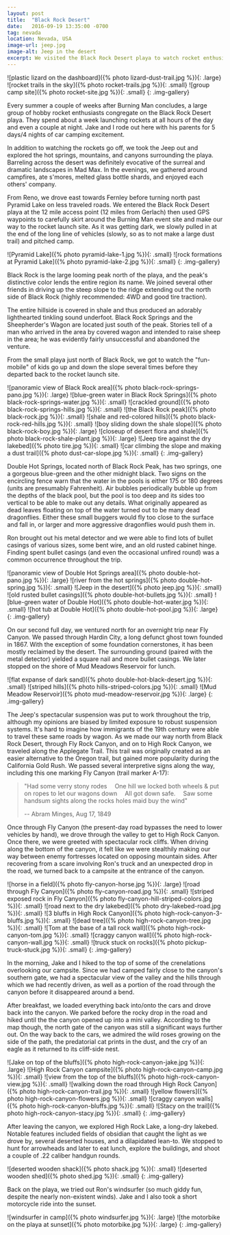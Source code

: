 ```yaml
---
layout: post
title:  "Black Rock Desert"
date:   2016-09-19 13:35:00 -0700
tag: nevada
location: Nevada, USA
image-url: jeep.jpg
image-alt: Jeep in the desert
excerpt: We visited the Black Rock Desert playa to watch rocket enthusiasts, hike through canyons, and look at hot springs.
---
```

![plastic lizard on the dashboard]({% photo lizard-dust-trail.jpg %}){: .large}
![rocket trails in the sky]({% photo rocket-trails.jpg %}){: .small}
![group camp site]({% photo rocket-site.jpg %}){: .small}
{: .img-gallery}

Every summer a couple of weeks after Burning Man concludes, a large group of hobby rocket enthusiasts congregate on the Black Rock Desert playa. They spend about a week launching rockets at all hours of the day and even a couple at night. Jake and I rode out here with his parents for 5 days/4 nights of car camping excitement.

In addition to watching the rockets go off, we took the Jeep out and explored the hot springs, mountains, and canyons surrounding the playa. Barreling across the desert was definitely evocative of the surreal and dramatic landscapes in Mad Max. In the evenings, we gathered around campfires, ate s'mores, melted glass bottle shards, and enjoyed each others' company.

From Reno, we drove east towards Fernley before turning north past Pyramid Lake on less traveled roads. We entered the Black Rock Desert playa at the 12 mile access point (12 miles from Gerlach) then used GPS waypoints to carefully skirt around the Burning Man event site and make our way to the rocket launch site. As it was getting dark, we slowly pulled in at the end of the long line of vehicles (slowly, so as to not make a large dust trail) and pitched camp.

![Pyramid Lake]({% photo pyramid-lake-1.jpg %}){: .small}
![rock formations at Pyramid Lake]({% photo pyramid-lake-2.jpg %}){: .small}
{: .img-gallery}

Black Rock is the large looming peak north of the playa, and the peak's distinctive color lends the entire region its name. We joined several other friends in driving up the steep slope to the ridge extending out the north side of Black Rock (highly recommended: 4WD and good tire traction).

The entire hillside is covered in shale and thus produced an adorably lighthearted tinkling sound underfoot. Black Rock Springs and the Sheepherder's Wagon are located just south of the peak. Stories tell of a man who arrived in the area by covered wagon and intended to raise sheep in the area; he was evidently fairly unsuccessful and abandoned the venture.

From the small playa just north of Black Rock, we got to watch the "fun-mobile" of kids go up and down the slope several times before they departed back to the rocket launch site.

![panoramic view of Black Rock area]({% photo black-rock-springs-pano.jpg %}){: .large}
![blue-green water in Black Rock Springs]({% photo black-rock-springs-water.jpg %}){: .small}
![crackled ground]({% photo black-rock-springs-hills.jpg %}){: .small}
![the Black Rock peak]({% photo black-rock.jpg %}){: .small}
![shale and red-colored hills]({% photo black-rock-red-hills.jpg %}){: .small}
![boy sliding down the shale slope]({% photo black-rock-boy.jpg %}){: .large}
![closeup of desert flora and shale]({% photo black-rock-shale-plant.jpg %}){: .large}
![Jeep tire against the dry lakebed]({% photo tire.jpg %}){: .small}
![car climbing the slope and making a dust trail]({% photo dust-car-slope.jpg %}){: .small}
{: .img-gallery}

Double Hot Springs, located north of Black Rock Peak, has two springs, one a gorgeous blue-green and the other midnight black. Two signs on the encircling fence warn that the water in the pools is either 175 or 180 degrees (units are presumably Fahrenheit). Air bubbles periodically bubble up from the depths of the black pool, but the pool is too deep and its sides too vertical to be able to make out any details. What originally appeared as dead leaves floating on top of the water turned out to be many dead dragonflies. Either these small buggers would fly too close to the surface and fall in, or larger and more aggressive dragonflies would push them in.

Ron brought out his metal detector and we were able to find lots of bullet casings of various sizes, some bent wire, and an old rusted cabinet hinge. Finding spent bullet casings (and even the occasional unfired round) was a common occurrence throughout the trip.

![panoramic view of Double Hot Springs area]({% photo double-hot-pano.jpg %}){: .large}
![river from the hot springs]({% photo double-hot-spring.jpg %}){: .small}
![Jeep in the desert]({% photo jeep.jpg %}){: .small}
![old rusted bullet casings]({% photo double-hot-bullets.jpg %}){: .small}
![blue-green water of Double Hot]({% photo double-hot-water.jpg %}){: .small}
![hot tub at Double Hot]({% photo double-hot-pool.jpg %}){: .large}
{: .img-gallery}

On our second full day, we ventured north for an overnight trip near Fly Canyon. We passed through Hardin City, a long defunct ghost town founded in 1867. With the exception of some foundation cornerstones, it has been mostly reclaimed by the desert. The surrounding ground (paired with the metal detector) yielded a square nail and more bullet casings. We later stopped on the shore of Mud Meadows Reservoir for lunch.

![flat expanse of dark sand]({% photo double-hot-black-desert.jpg %}){: .small}
![striped hills]({% photo hills-striped-colors.jpg %}){: .small}
![Mud Meadow Reservoir]({% photo mud-meadow-reservoir.jpg %}){: .large}
{: .img-gallery}

The Jeep's spectacular suspension was put to work throughout the trip, although my opinions are biased by limited exposure to robust suspension systems. It's hard to imagine how immigrants of the 19th century were able to travel these same roads by wagon. As we made our way north from Black Rock Desert, through Fly Rock Canyon, and on to High Rock Canyon, we traveled along the Applegate Trail. This trail was originally created as an easier alternative to the Oregon trail, but gained more popularity during the California Gold Rush. We passed several interpretive signs along the way, including this one marking Fly Canyon (trail marker A-17):

> "Had some verry stony rodes &emsp;One hill we locked both wheels & put on ropes to let our wagons down &emsp;All got down safe. &emsp;Saw some handsum sights along the rocks holes maid buy the wind"
>
> -- Abram Minges, Aug 17, 1849

Once through Fly Canyon (the present-day road bypasses the need to lower vehicles by hand), we drove through the valley to get to High Rock Canyon. Once there, we were greeted with spectacular rock cliffs. When driving along the bottom of the canyon, it felt like we were stealthily making our way between enemy fortresses located on opposing mountain sides. After recovering from a scare involving Ron's truck and an unexpected drop in the road, we turned back to a campsite at the entrance of the canyon.

![horse in a field]({% photo fly-canyon-horse.jpg %}){: .large}
![road through Fly Canyon]({% photo fly-canyon-road.jpg %}){: .small}
![striped exposed rock in Fly Canyon]({% photo fly-canyon-hill-striped-colors.jpg %}){: .small}
![road next to the dry lakebed]({% photo dry-lakebed-road.jpg %}){: .small}
![3 bluffs in High Rock Canyon]({% photo high-rock-canyon-3-bluffs.jpg %}){: .small}
![dead tree]({% photo high-rock-canyon-tree.jpg %}){: .small}
![Tom at the base of a tall rock wall]({% photo high-rock-canyon-tom.jpg %}){: .small}
![craggy canyon wall]({% photo high-rock-canyon-wall.jpg %}){: .small}
![truck stuck on rocks]({% photo pickup-truck-stuck.jpg %}){: .small}
{: .img-gallery}

In the morning, Jake and I hiked to the top of some of the crenelations overlooking our campsite. Since we had camped fairly close to the canyon's southern gate, we had a spectacular view of the valley and the hills through which we had recently driven, as well as a portion of the road through the canyon before it disappeared around a bend.

After breakfast, we loaded everything back into/onto the cars and drove back into the canyon. We parked before the rocky drop in the road and hiked until the the canyon opened up into a mini valley. According to the map though, the north gate of the canyon was still a significant ways further out. On the way back to the cars, we admired the wild roses growing on the side of the path, the predatorial cat prints in the dust, and the cry of an eagle as it returned to its cliff-side nest.

![Jake on top of the bluffs]({% photo high-rock-canyon-jake.jpg %}){: .large}
![High Rock Canyon campsite]({% photo high-rock-canyon-camp.jpg %}){: .small}
![view from the top of the bluffs]({% photo high-rock-canyon-view.jpg %}){: .small}
![walking down the road through High Rock Canyon]({% photo high-rock-canyon-trail.jpg %}){: .small}
![yellow flowers]({% photo high-rock-canyon-flowers.jpg %}){: .small}
![craggy canyon walls]({% photo high-rock-canyon-bluffs.jpg %}){: .small}
![Stacy on the trail]({% photo high-rock-canyon-stacy.jpg %}){: .small}
{: .img-gallery}

After leaving the canyon, we explored High Rock Lake, a long-dry lakebed. Notable features included fields of obsidian that caught the light as we drove by, several deserted houses, and a dilapidated lean-to. We stopped to hunt for arrowheads and later to eat lunch, explore the buildings, and shoot a couple of .22 caliber handgun rounds.

![deserted wooden shack]({% photo shack.jpg %}){: .small}
![deserted wooden shed]({% photo shed.jpg %}){: .small}
{: .img-gallery}

Back on the playa, we tried out Ron's windsurfer (so much giddy fun, despite the nearly non-existent winds). Jake and I also took a short motorcycle ride into the sunset.

![windsurfer in camp]({% photo windsurfer.jpg %}){: .large}
![the motorbike on the playa at sunset]({% photo motorbike.jpg %}){: .large}
{: .img-gallery}
